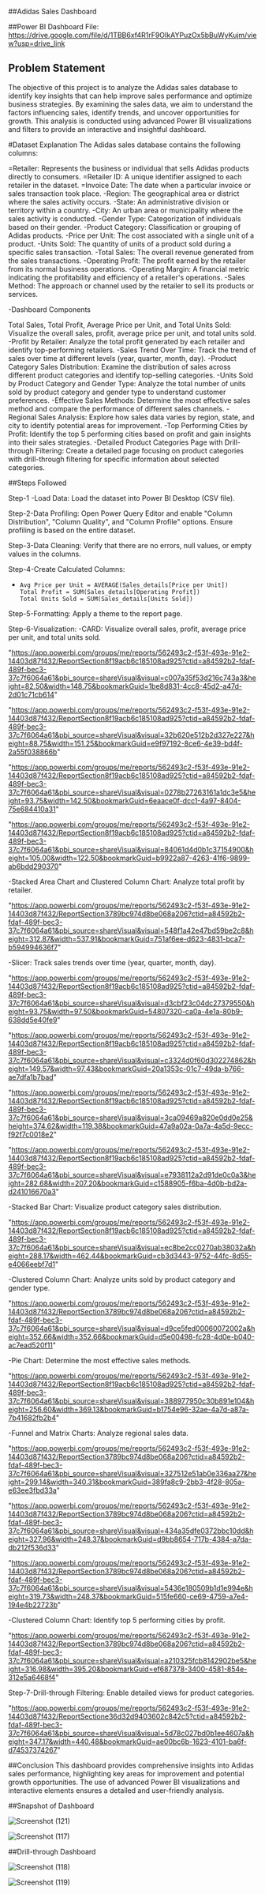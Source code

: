 ##Adidas Sales Dashboard

##Power BI Dashboard File: https://drive.google.com/file/d/1TBB6xf4R1rF9OIkAYPuzOx5bBuWyKujm/view?usp=drive_link


## Problem Statement
The objective of this project is to analyze the Adidas sales database to identify key insights that can help improve sales performance and optimize business strategies.
By examining the sales data, we aim to understand the factors influencing sales, identify trends, and uncover opportunities for growth. This analysis is conducted using 
advanced Power BI visualizations and filters to provide an interactive and insightful dashboard.

#Dataset Explanation
The Adidas sales database contains the following columns:

=Retailer: Represents the business or individual that sells Adidas products directly to consumers.
=Retailer ID: A unique identifier assigned to each retailer in the dataset.
=Invoice Date: The date when a particular invoice or sales transaction took place.
-Region: The geographical area or district where the sales activity occurs.
-State: An administrative division or territory within a country.
-City: An urban area or municipality where the sales activity is conducted.
-Gender Type: Categorization of individuals based on their gender.
-Product Category: Classification or grouping of Adidas products.
-Price per Unit: The cost associated with a single unit of a product.
-Units Sold: The quantity of units of a product sold during a specific sales transaction.
-Total Sales: The overall revenue generated from the sales transactions.
-Operating Profit: The profit earned by the retailer from its normal business operations.
-Operating Margin: A financial metric indicating the profitability and efficiency of a retailer's operations.
-Sales Method: The approach or channel used by the retailer to sell its products or services.

-Dashboard Components

Total Sales, Total Profit, Average Price per Unit, and Total Units Sold:
Visualize the overall sales, profit, average price per unit, and total units sold.
-Profit by Retailer:
Analyze the total profit generated by each retailer and identify top-performing retailers.
-Sales Trend Over Time:
Track the trend of sales over time at different levels (year, quarter, month, day).
-Product Category Sales Distribution:
Examine the distribution of sales across different product categories and identify top-selling categories.
-Units Sold by Product Category and Gender Type:
Analyze the total number of units sold by product category and gender type to understand customer preferences.
-Effective Sales Methods:
Determine the most effective sales method and compare the performance of different sales channels.
-Regional Sales Analysis:
Explore how sales data varies by region, state, and city to identify potential areas for improvement.
-Top Performing Cities by Profit:
Identify the top 5 performing cities based on profit and gain insights into their sales strategies.
-Detailed Product Categories Page with Drill-through Filtering:
Create a detailed page focusing on product categories with drill-through filtering for specific information about selected categories.

##Steps Followed

Step-1 -Load Data: Load the dataset into Power BI Desktop (CSV file).

Step-2-Data Profiling: Open Power Query Editor and enable "Column Distribution", "Column Quality", and "Column Profile" options. Ensure profiling is based on the entire dataset.

Step-3-Data Cleaning: Verify that there are no errors, null values, or empty values in the columns.

Step-4-Create Calculated Columns:
-     Avg Price per Unit = AVERAGE(Sales_details[Price per Unit])
      Total Profit = SUM(Sales_details[Operating Profit])
      Total Units Sold = SUM(Sales_details[Units Sold])

Step-5-Formatting: Apply a theme to the report page.

Step-6-Visualization:
-CARD: Visualize overall sales, profit, average price per unit, and total units sold.

"https://app.powerbi.com/groups/me/reports/562493c2-f53f-493e-91e2-14403d87f432/ReportSection8f19acb6c185108ad925?ctid=a84592b2-fdaf-489f-bec3-37c7f6064a61&pbi_source=shareVisual&visual=c007a35f53d216c743a3&height=82.50&width=148.75&bookmarkGuid=1be8d831-4cc8-45d2-a47d-2d01c71cb614"

"https://app.powerbi.com/groups/me/reports/562493c2-f53f-493e-91e2-14403d87f432/ReportSection8f19acb6c185108ad925?ctid=a84592b2-fdaf-489f-bec3-37c7f6064a61&pbi_source=shareVisual&visual=32b620e512b2d327e227&height=88.75&width=151.25&bookmarkGuid=e9f97192-8ce6-4e39-bd4f-2a55f038866b"

"https://app.powerbi.com/groups/me/reports/562493c2-f53f-493e-91e2-14403d87f432/ReportSection8f19acb6c185108ad925?ctid=a84592b2-fdaf-489f-bec3-37c7f6064a61&pbi_source=shareVisual&visual=0278b27263161a1dc3e5&height=93.75&width=142.50&bookmarkGuid=6eaace0f-dcc1-4a97-8404-75e684410a31"

"https://app.powerbi.com/groups/me/reports/562493c2-f53f-493e-91e2-14403d87f432/ReportSection8f19acb6c185108ad925?ctid=a84592b2-fdaf-489f-bec3-37c7f6064a61&pbi_source=shareVisual&visual=84061d4d0b1c37154900&height=105.00&width=122.50&bookmarkGuid=b9922a87-4263-41f6-9899-ab6bdd290370"


-Stacked Area Chart and Clustered Column Chart: Analyze total profit by retailer.

"https://app.powerbi.com/groups/me/reports/562493c2-f53f-493e-91e2-14403d87f432/ReportSection3789bc974d8be068a206?ctid=a84592b2-fdaf-489f-bec3-37c7f6064a61&pbi_source=shareVisual&visual=548f1a42e47bd59be2c8&height=312.87&width=537.91&bookmarkGuid=751af6ee-d623-4831-bca7-b594994636f7"


-Slicer: Track sales trends over time (year, quarter, month, day).

"https://app.powerbi.com/groups/me/reports/562493c2-f53f-493e-91e2-14403d87f432/ReportSection8f19acb6c185108ad925?ctid=a84592b2-fdaf-489f-bec3-37c7f6064a61&pbi_source=shareVisual&visual=d3cbf23c04dc27379550&height=93.75&width=97.50&bookmarkGuid=54807320-ca0a-4e1a-80b9-638dd5e40fe9"

"https://app.powerbi.com/groups/me/reports/562493c2-f53f-493e-91e2-14403d87f432/ReportSection8f19acb6c185108ad925?ctid=a84592b2-fdaf-489f-bec3-37c7f6064a61&pbi_source=shareVisual&visual=c3324d0f60d302274862&height=149.57&width=97.43&bookmarkGuid=20a1353c-01c7-49da-b766-ae7dfa1b7bad"

"https://app.powerbi.com/groups/me/reports/562493c2-f53f-493e-91e2-14403d87f432/ReportSection8f19acb6c185108ad925?ctid=a84592b2-fdaf-489f-bec3-37c7f6064a61&pbi_source=shareVisual&visual=3ca09469a820e0dd0e25&height=374.62&width=119.38&bookmarkGuid=47a9a02a-0a7a-4a5d-9ecc-f92f7c0018e2"

"https://app.powerbi.com/groups/me/reports/562493c2-f53f-493e-91e2-14403d87f432/ReportSection8f19acb6c185108ad925?ctid=a84592b2-fdaf-489f-bec3-37c7f6064a61&pbi_source=shareVisual&visual=e7938112a2d91de0c0a3&height=282.68&width=207.20&bookmarkGuid=c1588905-f6ba-4d0b-bd2a-d241016670a3"


-Stacked Bar Chart: Visualize product category sales distribution.

"https://app.powerbi.com/groups/me/reports/562493c2-f53f-493e-91e2-14403d87f432/ReportSection8f19acb6c185108ad925?ctid=a84592b2-fdaf-489f-bec3-37c7f6064a61&pbi_source=shareVisual&visual=ec8be2cc0270ab38032a&height=288.17&width=462.44&bookmarkGuid=cb3d3443-9752-44fc-8d55-e4066eebf7d1"

-Clustered Column Chart: Analyze units sold by product category and gender type.

"https://app.powerbi.com/groups/me/reports/562493c2-f53f-493e-91e2-14403d87f432/ReportSection3789bc974d8be068a206?ctid=a84592b2-fdaf-489f-bec3-37c7f6064a61&pbi_source=shareVisual&visual=d9ce5fed00060072002a&height=352.66&width=352.66&bookmarkGuid=d5e00498-fc28-4d0e-b040-ac7ead520f11"

-Pie Chart: Determine the most effective sales methods.

"https://app.powerbi.com/groups/me/reports/562493c2-f53f-493e-91e2-14403d87f432/ReportSection8f19acb6c185108ad925?ctid=a84592b2-fdaf-489f-bec3-37c7f6064a61&pbi_source=shareVisual&visual=388977950c30b891e104&height=256.60&width=369.13&bookmarkGuid=b1754e96-32ae-4a7d-a87a-7b41682fb2b4"

-Funnel and Matrix Charts: Analyze regional sales data.

"https://app.powerbi.com/groups/me/reports/562493c2-f53f-493e-91e2-14403d87f432/ReportSection3789bc974d8be068a206?ctid=a84592b2-fdaf-489f-bec3-37c7f6064a61&pbi_source=shareVisual&visual=327512e51ab0e336aa27&height=299.14&width=340.31&bookmarkGuid=389fa8c9-2bb3-4f28-805a-e63ee3fbd33a"

"https://app.powerbi.com/groups/me/reports/562493c2-f53f-493e-91e2-14403d87f432/ReportSection3789bc974d8be068a206?ctid=a84592b2-fdaf-489f-bec3-37c7f6064a61&pbi_source=shareVisual&visual=434a35dfe0372bbc10dd&height=327.96&width=248.37&bookmarkGuid=d9bb8654-717b-4384-a7da-db212f536d33"

"https://app.powerbi.com/groups/me/reports/562493c2-f53f-493e-91e2-14403d87f432/ReportSection3789bc974d8be068a206?ctid=a84592b2-fdaf-489f-bec3-37c7f6064a61&pbi_source=shareVisual&visual=5436e180509b1d1e994e&height=319.73&width=248.37&bookmarkGuid=515fe660-ce69-4759-a7e4-194e4b22723b"

-Clustered Column Chart: Identify top 5 performing cities by profit.

"https://app.powerbi.com/groups/me/reports/562493c2-f53f-493e-91e2-14403d87f432/ReportSection3789bc974d8be068a206?ctid=a84592b2-fdaf-489f-bec3-37c7f6064a61&pbi_source=shareVisual&visual=a210325fcb8142902be5&height=316.98&width=395.20&bookmarkGuid=ef687378-3400-4581-854e-312e5a6468f4"

Step-7-Drill-through Filtering: Enable detailed views for product categories.

"https://app.powerbi.com/groups/me/reports/562493c2-f53f-493e-91e2-14403d87f432/ReportSectione36d32d9403602c842c5?ctid=a84592b2-fdaf-489f-bec3-37c7f6064a61&pbi_source=shareVisual&visual=5d78c027bd0b1ee4607a&height=347.17&width=440.48&bookmarkGuid=ae00bc6b-1623-4101-ba6f-d74537374267"

##Conclusion
This dashboard provides comprehensive insights into Adidas sales performance, highlighting key areas for improvement and potential growth opportunities. 
The use of advanced Power BI visualizations and interactive elements ensures a detailed and user-friendly analysis.


##Snapshot of Dashboard

![Screenshot (121)](https://github.com/ravan1819/SALES/assets/162911999/8962920a-f290-4be1-ae89-0f0b91867960)




![Screenshot (117)](https://github.com/ravan1819/SALES/assets/162911999/7aa1a436-5475-4e26-8749-d1afb653a098)




##Drill-through Dashboard

![Screenshot (118)](https://github.com/ravan1819/SALES/assets/162911999/09341de7-d612-4f8c-bdd4-fea13db1d9bd)



![Screenshot (119)](https://github.com/ravan1819/SALES/assets/162911999/246b9aef-350d-4ed9-bb6c-f8fcbbaa95c9)
